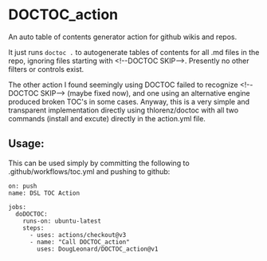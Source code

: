 # DOCTOC_action

An auto table of contents generator action for github wikis and repos.

It just runs ```doctoc .``` to autogenerate tables of contents for all .md files in the repo, ignoring files starting with  \<!--DOCTOC SKIP-->.  Presently no other filters or controls exist. 

The other action I found seemingly using DOCTOC failed to recognize \<!--DOCTOC SKIP--> (maybe fixed now), and one using an alternative engine produced broken TOC's in some cases.  Anyway, this is a very simple and transparent implementation directly using thlorenz/doctoc with all two commands (install and excute) directly in the action.yml file.

## Usage:
This can be used simply by committing the following to .github/workflows/toc.yml and pushing to github:  
```
on: push
name: DSL TOC Action

jobs:
  doDOCTOC:
    runs-on: ubuntu-latest
    steps:
      - uses: actions/checkout@v3
      - name: "Call DOCTOC_action"
        uses: DougLeonard/DOCTOC_action@v1      

```

